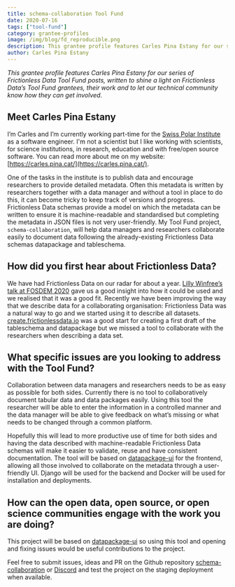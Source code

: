 ```yaml
---
title: schema-collaboration Tool Fund
date: 2020-07-16
tags: ["tool-fund"]
category: grantee-profiles
image: /img/blog/fd_reproducible.png
description: This grantee profile features Carles Pina Estany for our series of Frictionless Data Tool Fund posts...
author: Carles Pina Estany
---
```


*This grantee profile features Carles Pina Estany for our series of Frictionless Data Tool Fund posts, written to shine a light on Frictionless Data’s Tool Fund grantees, their work and to let our technical community know how they can get involved.*

## Meet Carles Pina Estany
I’m Carles and I’m currently working part-time for the [Swiss Polar Institute](https://swisspolar.ch/) as a software engineer. I'm not a scientist but I like working with scientists, for science institutions, in research, education and with free/open source software. You can read more about me on my website: [https://carles.pina.cat/](https://carles.pina.cat/). 

One of the tasks in the institute is to publish data and encourage researchers to provide detailed metadata. Often this metadata is written by researchers together with a data manager and without a tool in place to do this, it can become tricky to keep track of versions and progress. Frictionless Data schemas provide a model on which the metadata can be written to ensure it is machine-readable and standardised but completing the metadata in JSON files is not very user-friendly. My Tool Fund project, `schema-collaboration`, will help data managers and researchers collaborate easily to document data following the already-existing Frictionless Data schemas datapackage and tableschema.

## How did you first hear about Frictionless Data?
We have had Frictionless Data on our radar for about a year. [Lilly Winfree’s talk at FOSDEM 2020](https://fosdem.org/2020/schedule/event/open_research_frictionless_data/) gave us a good insight into how it could be used and we realised that it was a good fit. Recently we have been improving the way that we describe data for a collaborating organisation: Frictionless Data was a natural way to go and we started using it to describe all datasets. [create.frictionlessdata.io](https://create.frictionlessdata.io) was a good start for creating a first draft of the tableschema and datapackage but we missed a tool to collaborate with the researchers when describing a data set.

## What specific issues are you looking to address with the Tool Fund?
Collaboration between data managers and researchers needs to be as easy as possible for both sides. Currently there is no tool to collaboratively document tabular data and data packages easily. Using this tool the researcher will be able to enter the information in a controlled manner and the data manager will be able to give feedback on what’s missing or what needs to be changed through a common platform.

Hopefully this will lead to more productive use of time for both sides and having the data described with machine-readable Frictionless Data schemas will make it easier to validate, reuse and have consistent documentation. The tool will be based on [datapackage-ui](https://github.com/frictionlessdata/datapackage-ui) for the frontend, allowing all those involved to collaborate on the metadata through a user-friendly UI. Django will be used for the backend and Docker will be used for installation and deployments.

## How can the open data, open source, or open science communities engage with the work you are doing?
This project will be based on [datapackage-ui](https://github.com/frictionlessdata/datapackage-ui) so using this tool and opening and fixing issues would be useful contributions to the project.

Feel free to submit issues, ideas and PR on the Github repository [schema-collaboration](https://github.com/frictionlessdata/schema-collaboration) or [Discord](https://discord.com/invite/j9DNFNw) and test the project on the staging deployment when available.